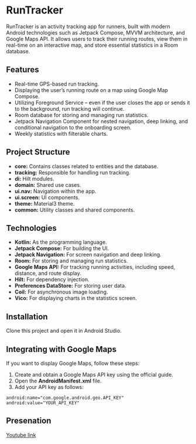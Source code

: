  <h1>RunTracker</h1>
    <p>RunTracker is an activity tracking app for runners, built with modern Android technologies such as Jetpack Compose, MVVM architecture, and Google Maps API. It allows users to track their running routes, view them in real-time on an interactive map, and store essential statistics in a Room database.</p>

  <h2>Features</h2>
    <ul>
        <li>Real-time GPS-based run tracking.</li>
        <li>Displaying the user’s running route on a map using Google Map Compose.</li>
        <li>Utilizing Foreground Service – even if the user closes the app or sends it to the background, run tracking will continue.</li>
        <li>Room database for storing and managing run statistics.</li>
        <li>Jetpack Navigation Component for nested navigation, deep linking, and conditional navigation to the onboarding screen.</li>
        <li>Weekly statistics with filterable charts.</li>
    </ul>

  <h2>Project Structure</h2>
    <ul>
        <li><strong>core:</strong> Contains classes related to entities and the database.</li>
        <li><strong>tracking:</strong> Responsible for handling run tracking.</li>
        <li><strong>di:</strong> Hilt modules.</li>
        <li><strong>domain:</strong> Shared use cases.</li>
        <li><strong>ui.nav:</strong> Navigation within the app.</li>
        <li><strong>ui.screen:</strong> UI components.</li>
        <li><strong>theme:</strong> Material3 theme.</li>
        <li><strong>common:</strong> Utility classes and shared components.</li>
    </ul>

  <h2>Technologies</h2>
    <ul>
        <li><strong>Kotlin:</strong> As the programming language.</li>
        <li><strong>Jetpack Compose:</strong> For building the UI.</li>
        <li><strong>Jetpack Navigation:</strong> For screen navigation and deep linking.</li>
        <li><strong>Room:</strong> For storing and managing run statistics.</li>
        <li><strong>Google Maps API:</strong> For tracking running activities, including speed, distance, and route display.</li>
        <li><strong>Hilt:</strong> For dependency injection.</li>
        <li><strong>Preferences DataStore:</strong> For storing user data.</li>
        <li><strong>Coil:</strong> For asynchronous image loading.</li>
        <li><strong>Vico:</strong> For displaying charts in the statistics screen.</li>
    </ul>

  <h2>Installation</h2>
    <p>Clone this project and open it in Android Studio.</p>

  <h2>Integrating with Google Maps</h2>
    <p>If you want to display Google Maps, follow these steps:</p>
    <ol>
        <li>Create and obtain a Google Maps API key using the official guide.</li>
        <li>Open the <strong>AndroidManifest.xml</strong> file.</li>
        <li>Add your API key as follows:</li>
    </ol>
<pre><code>android:name="com.google.android.geo.API_KEY"
android:value="YOUR_API_KEY"</code></pre>

<h2>Presenation</h2>
<a target="_blank" href="https://www.youtube.com/watch?v=GujzpPYK5lA">Youtube link</a>

